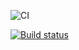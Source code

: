 ![CI](https://github.com/yana-sheglova/6.-DnD/actions/workflows/web.yml/badge.svg)

[![Build status](https://ci.appveyor.com/api/projects/status/37by58ckyr4dxw53?svg=true)](https://ci.appveyor.com/project/yana-sheglova/6-dnd)
